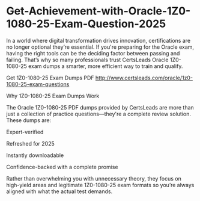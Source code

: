# Get-Achievement-with-Oracle-1Z0-1080-25-Exam-Question-2025
In a world where digital transformation drives innovation, certifications are no longer optional they’re essential. If you're preparing for the Oracle exam, having the right tools can be the deciding factor between passing and failing. That’s why so many professionals trust CertsLeads Oracle 1Z0-1080-25 exam dumps a smarter, more efficient way to train and qualify.

Get 1Z0-1080-25 Exam Dumps PDF http://www.certsleads.com/oracle/1z0-1080-25-exam-questions

Why 1Z0-1080-25 Exam Dumps Work

The Oracle 1Z0-1080-25 PDF dumps provided by CertsLeads are more than just a collection of practice questions—they're a complete review solution. These dumps are:

Expert-verified

Refreshed for 2025

Instantly downloadable

 Confidence-backed with a complete promise

Rather than overwhelming you with unnecessary theory, they focus on high-yield areas and legitimate 1Z0-1080-25 exam formats so you’re always aligned with what the actual test demands.

 
